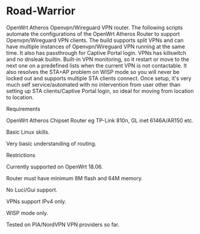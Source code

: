 # Road-Warrior
OpenWrt Atheros Openvpn/Wireguard VPN router.  The following scripts automate the configurations of the OpenWrt Atheros Router to support Openvpn/Wireguard VPN clients.  The build supports split VPNs and can have multiple instances of Openvpn/Wireguard VPN running at the same time.  It also has passthrough for Captive Portal login.  VPNs has killswitch and no dnsleak builtin. Built-in VPN monitoring, so it restart or move to the next one on a predefined lists when the current VPN is not contactable.  It also resolves the STA+AP problem on WISP mode so you will never be locked out and supports multiple STA clients connect. Once setup, it's very much self service/automated with no intervention from user other than setting up STA clients/Captive Portal login, so ideal for moving from location to location.

Requirements

OpenWrt Atheros Chipset Router eg TP-Link 810n, GL inet 6146A/AR150 etc.

Basic Linux skills.

Very basic understanding of routing.

Restrictions

Currently supported on OpenWrt 18.06.

Router must have minimum 8M flash and 64M memory.

No Luci/Gui support.

VPNs support IPv4 only.

WISP mode only.

Tested on PIA/NordVPN VPN providers so far.
